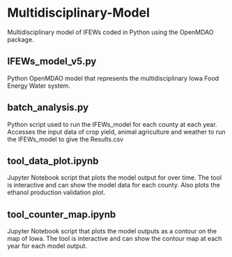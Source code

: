# Multidisciplinary-Model
Multidisciplinary model of IFEWs coded in Python using the OpenMDAO package.

## IFEWs_model_v5.py
Python OpenMDAO model that represents the multidisciplinary Iowa Food Energy Water system.

## batch_analysis.py
Python script used to run the IFEWs_model for each county at each year. Accesses the input data of crop yield, animal agriculture and weather to run the IFEWs_model to give the Results.csv

## tool_data_plot.ipynb
Jupyter Notebook script that plots the model output for over time. The tool is interactive and can show the model data for each county. Also plots the ethanol production validation plot.

## tool_counter_map.ipynb
Jupyter Notebook script that plots the model outputs as a contour on the map of Iowa. The tool is interactive and can show the contour map at each year for each model output.

